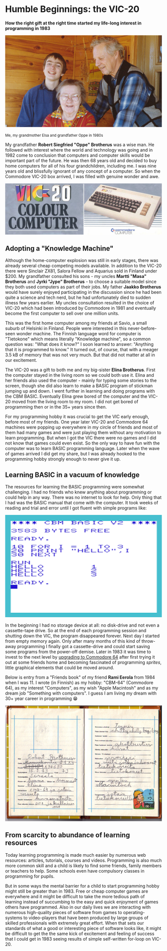 # Humble Beginnings: the VIC-20

**How the right gift at the right time started my life-long interest in programming in 1983**

![Old photo](https://raw.githubusercontent.com/rbrother/articles/refs/heads/main/humble-beginnings-the-vic-20/oppe.jpg)

<small>Me, my grandmother Elsa and grandfather Oppe in 1980s</small>

My grandfather **Robert Siegfried "Oppe" Brotherus** was a wise man. He followed with interest where the world and technology was going and in 1982 come to conclusion that computers and computer skills would be important part of the future. He was then 68 years old and decided to buy home computers for all of his four grandchildren, including me. I was nine years old and blissfully ignorant of any concept of a computer. So when the Commodore VIC-20 box arrived, I was filled with genuine wonder and awe.

![Vic 20 Box](https://raw.githubusercontent.com/rbrother/articles/refs/heads/main/humble-beginnings-the-vic-20/vic20box.jpg)

## Adopting a "Knowledge Machine"

Although the home-computer explosion was still in early stages, there was already several cheap competing models available. In addition to the VIC-20 there were Sinclair ZX81, Salora Fellow and Aquarius sold in Finland under $200. My grandfather consulted his sons - my uncles **Martti "Masa" Brotherus** and **Jyrki "Jype" Brotherus** - to choose a suitable model since they both used computers as part of their jobs. My father **Jaakko Brotherus** would have surely enjoyed participating in the discussion since he had been quite a science and tech nerd, but he had unfortunately died to sudden illness few years earlier. My uncles consultation resulted in the choice of VIC-20 which had been introduced by Commodore in 1981 and eventually become the first computer to sell over one million units.

This was the first home computer among my friends at Savio, a small suburb of Helsinki in Finland. People were interested in this never-before-seen wonder machine. The Finnish language word for computer is "Tietokone" which means literally "Knowledge machine", so a common question was: "What does it know?" I soon learned to answer: "Anything that it is programmed to know." It turned out, of course, that with a meager 3.5 kB of memory that was not very much. But that did not matter at all in our excitement.

The VIC-20 was a gift to both me and my big-sister **Elina Brotherus**. First the computer stayed in the living room so we could both use it. Elina and her friends also used the computer - mainly for typing some stories to the screen, though she did also learn to make a BASIC program of stickman jumping up and down. I went further in learning and doing programs with the CBM BASIC. Eventually Elina grew bored of the computer and the VIC-20 moved from the living room to my room. I did not get bored of programming then or in the 35+ years since then.

For my programming hobby it was crucial to get the VIC early enough, before most of my friends. One year later VIC-20 and Commodore 64 machines were popping up everywhere in my circle of friends and most of them had many games and were just playing them without any motivation to learn programming. But when I got the VIC there were no games and I did not know that games could even exist. So the only way to have fun with the computer was to learn BASIC programming language. Later when the wave of games arrived I did get my share, but I was already hooked to the programming hobby strongly enough to never give it up.

## Learning BASIC in a vacuum of knowledge

The resources for learning the BASIC programming were somewhat challenging. I had no friends who knew anything about programming or could help in any way. There was no internet to look for help. Only thing that I had was the BASIC manual that come with the computer. It took weeks of reading and trial and error until I got fluent with simple programs like:

![Simple Program](https://raw.githubusercontent.com/rbrother/articles/refs/heads/main/humble-beginnings-the-vic-20/simple-program.png)

In the beginning I had no storage device at all: no disk-drive and not even a cassette-tape drive. So at the end of each programming session and shutting down the VIC, the program disappeared forever. Next day I started from empty memory again. Only after many months of this kind of throw-away programming I finally got a cassette-drive and could start saving some programs from the power-off demise. Later in 1983 it was time to invest to the next level by [upgrading to Commodore 64](/post/ruletti-c64) after first trying it out at some friends home and becoming fascinated of programming *sprites*, little graphical elements that could be moved around.

Below is entry from a "Friends book" of my friend **Rami Eerola** from 1984 when I was 11. I wrote (in Finnish) as my hobby: "CBM-64" (Commodore 64), as my interest "Computers", as my wish "Apple Macintosh" and as my dream job "Something with computers". I guess I am living my dream with 30+ year career in programming 😁

![Friend book](https://raw.githubusercontent.com/rbrother/articles/refs/heads/main/humble-beginnings-the-vic-20/ystavani-kirja.jpg)

## From scarcity to abundance of learning resources

Today learning programming is made much easier by numerous web resources: articles, tutorials, courses and videos. Programming is also much more common skill and a child is likely to find some friends, family members or teachers to help. Some schools even have compulsory classes in programming for pupils.

But in some ways the mental barrier for a child to start programming hobby might still be greater than in 1983. Free or cheap computer games are everywhere and it might be difficult to take the more tedious path of learning instead of succumbing to the easy and quick enjoyment of games others have programmed. Also in our daily lives we are interacting with numerous high-quality pieces of software from games to operating-systems to video-players that have been produced by large groups of skilled professionals with extremely great effort. When that sets our standards of what a good or interesting piece of software looks like, it might be difficult to get the the same kick of excitement and feeling of success that I could get in 1983 seeing results of simple self-written for-loop on VIC-20.
